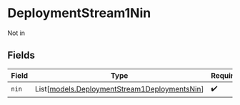 # DeploymentStream1Nin

Not in


## Fields

| Field                                                                                        | Type                                                                                         | Required                                                                                     | Description                                                                                  |
| -------------------------------------------------------------------------------------------- | -------------------------------------------------------------------------------------------- | -------------------------------------------------------------------------------------------- | -------------------------------------------------------------------------------------------- |
| `nin`                                                                                        | List[[models.DeploymentStream1DeploymentsNin](../models/deploymentstream1deploymentsnin.md)] | :heavy_check_mark:                                                                           | N/A                                                                                          |
